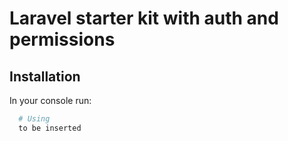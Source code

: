 # Laravel starter kit with auth and permissions

## Installation
In your console run:
```bash
  # Using
  to be inserted
```
